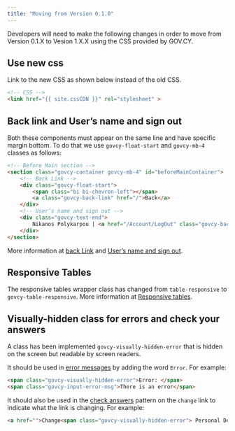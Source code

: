 ```yaml
---
title: "Moving from Version 0.1.0"
---
```


Developers will need to make the following changes in order to move from Version 0.1.X to Vesion 1.X.X using the CSS provided by GOV.CY.

## Use new css 

Link to the new CSS as shown below instead of the old CSS.

```html
<!-- CSS -->
<link href="{{ site.cssCDN }}" rel="stylesheet" >
```

## Back link and User’s name and sign out 

Both these components must appear on the same line and have specific margin bottom. To do that we use `govcy-float-start` and `govcy-mb-4` classes as follows:

```html
<!-- Before Main section -->
<section class="govcy-container govcy-mb-4" id="beforeMainContainer">
	<!-- Back Link -->
	<div class="govcy-float-start">
		<span class="bi bi-chevron-left"></span>
		<a class="govcy-back-link" href="/">Back</a>
	</div>
	<!-- User’s name and sign out -->
	<div class="govcy-text-end">
		Nikanos Polykarpou | <a href="/Account/LogOut" class="govcy-back-link">Log Out</a>
	</div>
</section>
```

More information at [back Link](../components/back_link) and [User’s name and sign out](../components/user_name_and_sign_out).

## Responsive Tables

The responsive tables wrapper class has changed from `table-responsive` to `govcy-table-responsive`. More information at [Responsive tables](../components/table/#responsive-tables).

## Visually-hidden class for errors and check your answers

A class has been implemented `govcy-visually-hidden-error` that is hidden on the screen but readable by screen readers. 

It should be used in [error messages](../components/error_message) by adding the word `Error`. For example:

```html
<span class="govcy-visually-hidden-error">Error: </span>
<span class="govcy-input-error-msg">There is an error</span>
```

It should also be used in the [check answers](../patterns/check_answers/#let-users-go-back-and-change-their-answers) pattern on the `change` link to indicate what the link is changing. For example:

```html
<a href="">Change<span class="govcy-visually-hidden-error"> Personal Details</span></a>
```